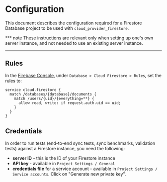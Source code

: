 # Configuration

This document describes the configuration required for a Firestore Database
project to be used with `cloud_provider_firestore`.

*** note
These instructions are relevant only when setting up one's own server instance,
and not needed to use an existing server instance.
***

## Rules

In the [Firebase Console], under `Database > Cloud Firestore > Rules`, set the
rules to:

```
service cloud.firestore {
  match /databases/{database}/documents {
    match /users/{uid}/{everything=**} {
      allow read, write: if request.auth.uid == uid;
    }
  }
}
```

[Firebase Console]: https://console.firebase.google.com/

## Credentials

In order to run tests (end-to-end sync tests, sync benchmarks, validation tests)
against a Firestore instance, you need the following:

 - **server ID** - this is the ID of your Firestore instance
 - **API key** - available in `Project Settings / General`
 - **credentials file** for a service account - available in `Project Settings /
     Service accounts`. Click on "Generate new private key".
